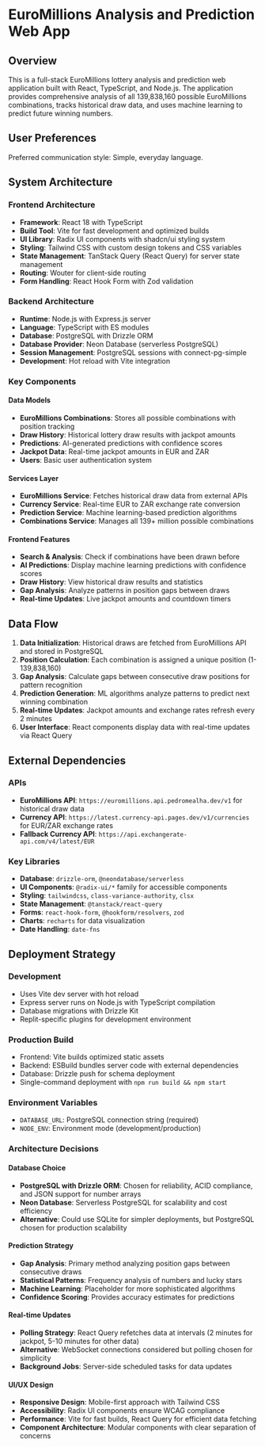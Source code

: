 # EuroMillions Analysis and Prediction Web App

## Overview

This is a full-stack EuroMillions lottery analysis and prediction web application built with React, TypeScript, and Node.js. The application provides comprehensive analysis of all 139,838,160 possible EuroMillions combinations, tracks historical draw data, and uses machine learning to predict future winning numbers.

## User Preferences

Preferred communication style: Simple, everyday language.

## System Architecture

### Frontend Architecture
- **Framework**: React 18 with TypeScript
- **Build Tool**: Vite for fast development and optimized builds
- **UI Library**: Radix UI components with shadcn/ui styling system
- **Styling**: Tailwind CSS with custom design tokens and CSS variables
- **State Management**: TanStack Query (React Query) for server state management
- **Routing**: Wouter for client-side routing
- **Form Handling**: React Hook Form with Zod validation

### Backend Architecture
- **Runtime**: Node.js with Express.js server
- **Language**: TypeScript with ES modules
- **Database**: PostgreSQL with Drizzle ORM
- **Database Provider**: Neon Database (serverless PostgreSQL)
- **Session Management**: PostgreSQL sessions with connect-pg-simple
- **Development**: Hot reload with Vite integration

### Key Components

#### Data Models
- **EuroMillions Combinations**: Stores all possible combinations with position tracking
- **Draw History**: Historical lottery draw results with jackpot amounts
- **Predictions**: AI-generated predictions with confidence scores
- **Jackpot Data**: Real-time jackpot amounts in EUR and ZAR
- **Users**: Basic user authentication system

#### Services Layer
- **EuroMillions Service**: Fetches historical draw data from external APIs
- **Currency Service**: Real-time EUR to ZAR exchange rate conversion
- **Prediction Service**: Machine learning-based prediction algorithms
- **Combinations Service**: Manages all 139+ million possible combinations

#### Frontend Features
- **Search & Analysis**: Check if combinations have been drawn before
- **AI Predictions**: Display machine learning predictions with confidence scores
- **Draw History**: View historical draw results and statistics
- **Gap Analysis**: Analyze patterns in position gaps between draws
- **Real-time Updates**: Live jackpot amounts and countdown timers

## Data Flow

1. **Data Initialization**: Historical draws are fetched from EuroMillions API and stored in PostgreSQL
2. **Position Calculation**: Each combination is assigned a unique position (1-139,838,160)
3. **Gap Analysis**: Calculate gaps between consecutive draw positions for pattern recognition
4. **Prediction Generation**: ML algorithms analyze patterns to predict next winning combination
5. **Real-time Updates**: Jackpot amounts and exchange rates refresh every 2 minutes
6. **User Interface**: React components display data with real-time updates via React Query

## External Dependencies

### APIs
- **EuroMillions API**: `https://euromillions.api.pedromealha.dev/v1` for historical draw data
- **Currency API**: `https://latest.currency-api.pages.dev/v1/currencies` for EUR/ZAR exchange rates
- **Fallback Currency API**: `https://api.exchangerate-api.com/v4/latest/EUR`

### Key Libraries
- **Database**: `drizzle-orm`, `@neondatabase/serverless`
- **UI Components**: `@radix-ui/*` family for accessible components
- **Styling**: `tailwindcss`, `class-variance-authority`, `clsx`
- **State Management**: `@tanstack/react-query`
- **Forms**: `react-hook-form`, `@hookform/resolvers`, `zod`
- **Charts**: `recharts` for data visualization
- **Date Handling**: `date-fns`

## Deployment Strategy

### Development
- Uses Vite dev server with hot reload
- Express server runs on Node.js with TypeScript compilation
- Database migrations with Drizzle Kit
- Replit-specific plugins for development environment

### Production Build
- Frontend: Vite builds optimized static assets
- Backend: ESBuild bundles server code with external dependencies
- Database: Drizzle push for schema deployment
- Single-command deployment with `npm run build && npm start`

### Environment Variables
- `DATABASE_URL`: PostgreSQL connection string (required)
- `NODE_ENV`: Environment mode (development/production)

### Architecture Decisions

#### Database Choice
- **PostgreSQL with Drizzle ORM**: Chosen for reliability, ACID compliance, and JSON support for number arrays
- **Neon Database**: Serverless PostgreSQL for scalability and cost efficiency
- **Alternative**: Could use SQLite for simpler deployments, but PostgreSQL chosen for production scalability

#### Prediction Strategy
- **Gap Analysis**: Primary method analyzing position gaps between consecutive draws
- **Statistical Patterns**: Frequency analysis of numbers and lucky stars
- **Machine Learning**: Placeholder for more sophisticated algorithms
- **Confidence Scoring**: Provides accuracy estimates for predictions

#### Real-time Updates
- **Polling Strategy**: React Query refetches data at intervals (2 minutes for jackpot, 5-10 minutes for other data)
- **Alternative**: WebSocket connections considered but polling chosen for simplicity
- **Background Jobs**: Server-side scheduled tasks for data updates

#### UI/UX Design
- **Responsive Design**: Mobile-first approach with Tailwind CSS
- **Accessibility**: Radix UI components ensure WCAG compliance
- **Performance**: Vite for fast builds, React Query for efficient data fetching
- **Component Architecture**: Modular components with clear separation of concerns